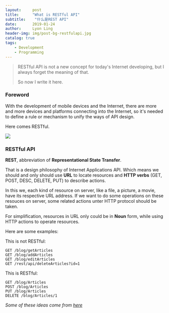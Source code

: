 ```yaml
---
layout:     post
title:      "What is RESTful API"
subtitle:    "什么是REST API"
date:       2019-01-24
author:     Lyon Ling
header-img: img/post-bg-restfulapi.jpg
catalog: true
tags:
    - Development
    - Programming 
---
```


>RESTful API is not a new concept for today's Internet developing, but I always forget the meaning of that.
>
>So now I write it here.

### Foreword

With the development of mobile devices and the Internet, there are more and more devices and platforms connecting into the Internet, so it's needed to define a rule or mechanism to unify the ways of API design.

Here comes RESTful.

<img src="https://upload-images.jianshu.io/upload_images/2888542-27f4990d17ca67ed.png?imageMogr2/auto-orient/strip%7CimageView2/2/w/550/format/webp" />

### RESTful API

**REST**, abbreviation of **Representational State Transfer**. 

That is a design philosophy of Internet Applications API. Which means we should and only should use **URL** to locate resources and **HTTP verbs** (GET, POST, DESC, DELETE, PUT) to describe actions.

In this we, each kind of resource on server, like a file, a picture, a movie, have its respective URL address. If we want to do some operations on these resouces on server, some related actions unter HTTP protocol should be taken.

For simplification, resources in URL only could be in **Noun** form, while using HTTP actions to operate resources.

Here are some examples:

This is not RESTful:

```
GET /blog/getArticles
GET /blog/addArticles
GET /blog/editArticles
GET /rest/api/deleteArticles?id=1
```

This is RESTful:

```
GET /blog/Articles
POST /blog/Articles
PUT /blog/Articles
DELETE /blog/Articles/1
```

*Some of these ideas come from [here](https://www.jianshu.com/p/6baf8554b3f4?from=timeline&isappinstalled=0)*